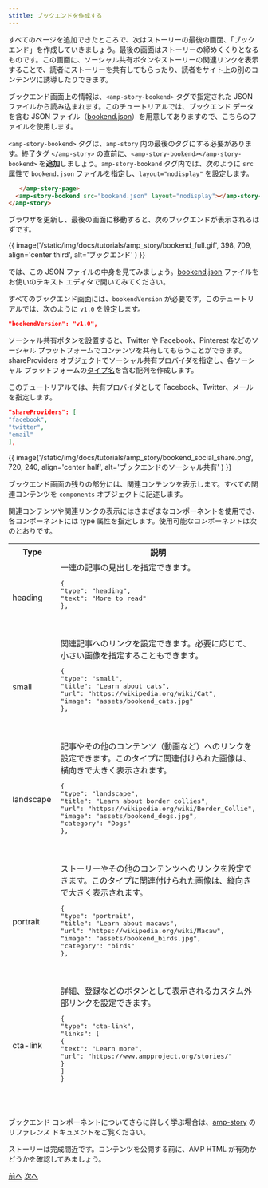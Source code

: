 ```yaml
---
$title: ブックエンドを作成する
---
```


すべてのページを追加できたところで、次はストーリーの最後の画面、「ブックエンド」を作成していきましょう。最後の画面はストーリーの締めくくりとなるものです。この画面に、ソーシャル共有ボタンやストーリーの関連リンクを表示することで、読者にストーリーを共有してもらったり、読者をサイト上の別のコンテンツに誘導したりできます。

ブックエンド画面上の情報は、`<amp-story-bookend>` タグで指定された JSON ファイルから読み込まれます。このチュートリアルでは、ブックエンド データを含む JSON ファイル（[bookend.json](https://github.com/ampproject/docs/blob/master/tutorial_source/amp-pets-story/bookend.json)）を用意してありますので、こちらのファイルを使用します。

`<amp-story-bookend>` タグは、`amp-story` 内の最後のタグにする必要があります。終了タグ `</amp-story>` の直前に、`<amp-story-bookend></amp-story-bookend>` を**追加**しましょう。`amp-story-bookend` タグ内では、次のように `src` 属性で `bookend.json` ファイルを指定し、`layout="nodisplay"` を設定します。

```html hl_lines="2"
   </amp-story-page>
  <amp-story-bookend src="bookend.json" layout="nodisplay"></amp-story-bookend>
</amp-story>
```

ブラウザを更新し、最後の画面に移動すると、次のブックエンドが表示されるはずです。

{{ image('/static/img/docs/tutorials/amp_story/bookend_full.gif', 398, 709, align='center third', alt='ブックエンド' ) }}

では、この JSON ファイルの中身を見てみましょう。[bookend.json](https://github.com/ampproject/docs/blob/master/tutorial_source/amp-pets-story/bookend.json) ファイルをお使いのテキスト エディタで開いてみてください。

すべてのブックエンド画面には、`bookendVersion` が必要です。このチュートリアルでは、次のように `v1.0` を設定します。

```json
"bookendVersion": "v1.0",
```

ソーシャル共有ボタンを設置すると、Twitter や Facebook、Pinterest などのソーシャル プラットフォームでコンテンツを共有してもらうことができます。shareProviders オブジェクトでソーシャル共有プロバイダを指定し、各ソーシャル プラットフォームの[タイプ名](/ja/docs/reference/components/amp-social-share.html#pre-configured-providers)を含む配列を作成します。

このチュートリアルでは、共有プロバイダとして Facebook、Twitter、メールを指定します。

```json
"shareProviders": [
"facebook",
"twitter",
"email"
],
```

{{ image('/static/img/docs/tutorials/amp_story/bookend_social_share.png', 720, 240, align='center half', alt='ブックエンドのソーシャル共有' ) }}

ブックエンド画面の残りの部分には、関連コンテンツを表示します。すべての関連コンテンツを `components` オブジェクトに記述します。

関連コンテンツや関連リンクの表示にはさまざまなコンポーネントを使用でき、各コンポーネントには type 属性を指定します。使用可能なコンポーネントは次のとおりです。

<table>
<thead>
<tr>
<th width="20%">Type</th>
<th>説明</th>
</tr>
<tr>
<td>heading</td>
<td>一連の記事の見出しを指定できます。
<pre class="nopreline">
{
"type": "heading",
"text": "More to read"
},
</pre>
<br>
<figure class="alignment-wrapper half">
<amp-img src="/static/img/docs/tutorials/amp_story/bookend_heading.png" width="720" height="140" layout="responsive" alt="ブックエンドの見出し"></amp-img>
</figure>
</td>
</tr>
<tr>
<td>small</td>
<td>関連記事へのリンクを設定できます。必要に応じて、小さい画像を指定することもできます。
<pre class="nopreline">
{
"type": "small",
"title": "Learn about cats",
"url": "https://wikipedia.org/wiki/Cat",
"image": "assets/bookend_cats.jpg"
},
</pre>
<br>
<figure class="alignment-wrapper half">
<amp-img src="/static/img/docs/tutorials/amp_story/bookend_small.png" width="720" height="267" layout="responsive" alt="ブックエンドの小さい記事"></amp-img>
</figure>
</td>
</tr>
<tr>
<td>landscape</td>
<td>記事やその他のコンテンツ（動画など）へのリンクを設定できます。このタイプに関連付けられた画像は、横向きで大きく表示されます。
<pre class="nopreline">
{
"type": "landscape",
"title": "Learn about border collies",
"url": "https://wikipedia.org/wiki/Border_Collie",
"image": "assets/bookend_dogs.jpg",
"category": "Dogs"
},
</pre>
<br>
<figure class="alignment-wrapper half">
<amp-img src="/static/img/docs/tutorials/amp_story/bookend_landscape.png" width="720" height="647" layout="responsive" alt="ブックエンドの横向きの記事"></amp-img>
</figure>
</td>
</tr>
<tr>
<td>portrait</td>
<td>ストーリーやその他のコンテンツへのリンクを設定できます。このタイプに関連付けられた画像は、縦向きで大きく表示されます。
<pre class="nopreline">
{
"type": "portrait",
"title": "Learn about macaws",
"url": "https://wikipedia.org/wiki/Macaw",
"image": "assets/bookend_birds.jpg",
"category": "birds"
},
</pre>
<br>
<figure class="alignment-wrapper half">
<amp-img src="/static/img/docs/tutorials/amp_story/bookend_portrait.png" width="720" height="1018" layout="responsive" alt="ブックエンドの縦向きの記事"></amp-img>
</figure>
</td>
</tr>
<tr>
<td>cta-link</td>
<td>詳細、登録などのボタンとして表示されるカスタム外部リンクを設定できます。
<pre class="nopreline">
{
"type": "cta-link",
"links": [
{
"text": "Learn more",
"url": "https://www.ampproject.org/stories/"
}
]
}
</pre>
<br>
<figure class="alignment-wrapper half">
<amp-img src="/static/img/docs/tutorials/amp_story/bookend_cta.png" width="720" height="137" layout="responsive" alt="ブックエンドのカスタム外部リンク"></amp-img>
</figure>
</td>
</tr>
</thead>
<tbody>
</tbody>
</table>

ブックエンド コンポーネントについてさらに詳しく学ぶ場合は、[amp-story](/ja/docs/reference/components/amp-story.html#bookend:-amp-story-bookend) のリファレンス ドキュメントをご覧ください。

ストーリーは完成間近です。コンテンツを公開する前に、AMP HTML が有効かどうかを確認してみましょう。

<div class="prev-next-buttons">
<a class="button prev-button" href="/ja/docs/getting_started/visual_story/animating_elements.html"><span class="arrow-prev">前へ</span></a>
<a class="button next-button" href="/ja/docs/getting_started/visual_story/validation.html"><span class="arrow-next">次へ</span></a>
</div>
 
